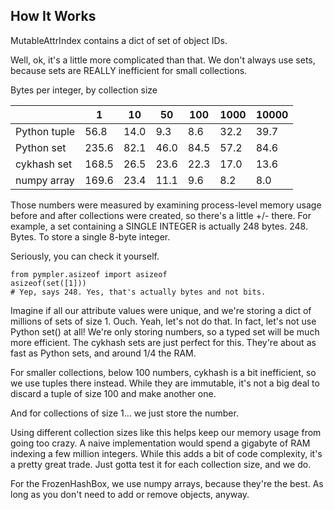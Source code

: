 ## How It Works

MutableAttrIndex contains a dict of set of object IDs.

Well, ok, it's a little more complicated than that. We don't always
use sets, because sets are REALLY inefficient for small collections.

Bytes per integer, by collection size

|              | 1     | 10   | 50   | 100  | 1000 | 10000  |
|--------------|-------|------|------|------|------|--------|
| Python tuple | 56.8  | 14.0 | 9.3  | 8.6  | 32.2 | 39.7   |
| Python set   | 235.6 | 82.1 | 46.0 | 84.5 | 57.2 | 84.6   |
| cykhash set  | 168.5 | 26.5 | 23.6 | 22.3 | 17.0 | 13.6   |
| numpy array  | 169.6 | 23.4 | 11.1 | 9.6  | 8.2  | 8.0    |

Those numbers were measured by examining process-level memory usage before and after
collections were created, so there's a little +/- there.
For example, a set containing a SINGLE INTEGER is actually 248 bytes.
248.
Bytes.
To store a single 8-byte integer.

Seriously, you can check it yourself.
```
from pympler.asizeof import asizeof
asizeof(set([1]))
# Yep, says 248. Yes, that's actually bytes and not bits.
```

Imagine if all our attribute values were unique, and we're storing a dict of millions of sets of size 1.
Ouch. Yeah, let's not do that. In fact, let's not use Python set() at all! We're only storing numbers, so a typed set
will be much more efficient. The cykhash sets are just perfect for this. They're about as fast as Python sets,
and around 1/4 the RAM.

For smaller collections, below 100 numbers, cykhash is a bit inefficient, so we use tuples there instead.
While they are immutable, it's not a big deal to discard a tuple of size 100 and make another one.

And for collections of size 1... we just store the number.

Using different collection sizes like this helps keep our memory usage from going too crazy.
A naive implementation would spend a gigabyte of RAM indexing a few million integers. While this
adds a bit of code complexity, it's a pretty great trade. Just gotta test it for each collection size, and we do.

For the FrozenHashBox, we use numpy arrays, because they're the best. As long as you don't need to add or remove
objects, anyway.